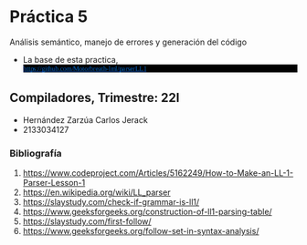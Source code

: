 # Práctica 5
Análisis semántico, manejo de errores y generación del código
* La base de esta practica, ![img.png](img.png)

## Compiladores, Trimestre: 22I
- Hernández Zarzúa Carlos Jerack
- 2133034127

### Bibliografía
1.	https://www.codeproject.com/Articles/5162249/How-to-Make-an-LL-1-Parser-Lesson-1
2.	https://en.wikipedia.org/wiki/LL_parser
3.	https://slaystudy.com/check-if-grammar-is-ll1/
4.	https://www.geeksforgeeks.org/construction-of-ll1-parsing-table/
5.	https://slaystudy.com/first-follow/
6.	https://www.geeksforgeeks.org/follow-set-in-syntax-analysis/
